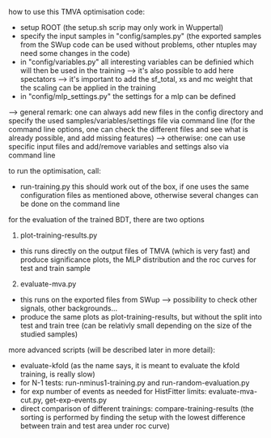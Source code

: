 how to use this TMVA optimisation code:
- setup ROOT (the setup.sh scrip may only work in Wuppertal)
- specify the input samples in "config/samples.py" (the exported samples from the SWup code can be used without problems, other ntuples may need some changes in the code)
- in "config/variables.py" all interesting variables can be definied which will then be used in the training
--> it's also possible to add here spectators
--> it's important to add the sf_total, xs and mc weight that the scaling can be applied in the training
- in "config/mlp_settings.py" the settings for a mlp can be defined

--> general remark: one can always add new files in the config directory and specify the used samples/variables/settings file via command line
(for the command line options, one can check the different files and see what is already possible, and add missing features)
--> otherwise: one can use specific input files and add/remove variables and settings also via command line

to run the optimisation, call:
- run-training.py 
this should work out of the box, if one uses the same configuration files as mentioned above, otherwise several changes can be done on the command line


for the evaluation of the trained BDT, there are two options
1) plot-training-results.py
- this runs directly on the output files of TMVA (which is very fast) and produce significance plots, the MLP distribution and the roc curves for test and train sample
2) evaluate-mva.py
- this runs on the exported files from SWup
--> possibility to check other signals, other backgrounds...
- produce the same plots as plot-training-results, but without the split into test and train tree
(can be relativly small depending on the size of the studied samples)


more advanced scripts (will be described later in more detail):
- evaluate-kfold (as the name says, it is meant to evaluate the kfold training, is really slow)
- for N-1 tests: run-nminus1-training.py and run-random-evaluation.py
- for exp number of events as needed for HistFitter limits: evaluate-mva-cut.py, get-exp-events.py
- direct comparison of different trainings: compare-training-results (the sorting is performed by finding the setup with the lowest difference between train and test area under roc curve)
